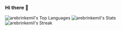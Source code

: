 ### Hi there 👋

![arebrinkemil's Top Languages](https://github-readme-stats.vercel.app/api/top-langs/?username=arebrinkemil&theme=vue-dark&show_icons=true&hide_border=true&layout=compact) ![arebrinkemil's Stats](https://github-readme-stats.vercel.app/api?username=arebrinkemil&theme=vue-dark&show_icons=true&hide_border=true&count_private=true) ![arebrinkemil's Streak](https://github-readme-streak-stats.herokuapp.com/?user=arebrinkemil&theme=vue-dark&hide_border=true)

<!--
**arebrinkemil/arebrinkemil** is a ✨ _special_ ✨ repository because its `README.md` (this file) appears on your GitHub profile.

Here are some ideas to get you started:

- 🔭 I’m currently working on ...
- 🌱 I’m currently learning ...
- 👯 I’m looking to collaborate on ...
- 🤔 I’m looking for help with ...
- 💬 Ask me about ...
- 📫 How to reach me: ...
- 😄 Pronouns: ...
- ⚡ Fun fact: ...
-->
